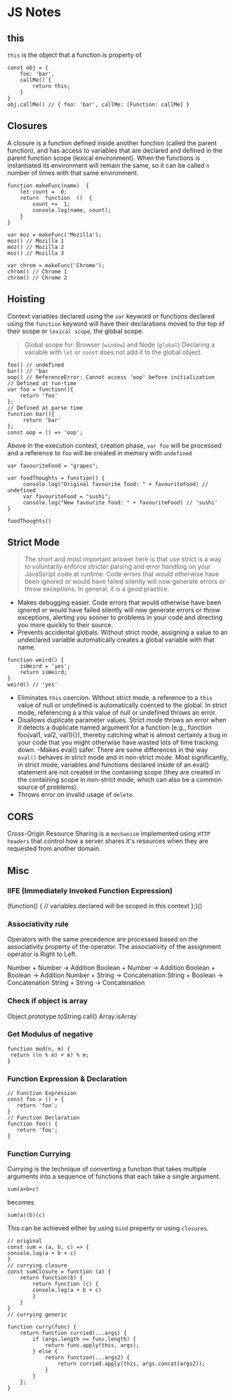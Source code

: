 # JS Notes

## this
`this` is the object that a function is property of
```
const obj = {
	foo: 'bar',
	callMe() {
		return this;
	}
}
obj.callMe() // { foo: 'bar', callMe: [Function: callMe] }
```

## Closures
A closure is a function defined inside another function (called the parent function), and has access to variables that are declared and defined in the parent function scope (lexical environment). When the functions is instantiated its environment will remain the same, so it can be called `n` number of times with that same environment.

```
function makeFunc(name)  {
	let count =  0;
	return  function  ()  {
		count +=  1;
		console.log(name, count);
	}
}
 
var moz = makeFunc('Mozilla');
moz() // Mozilla 1
moz() // Mozilla 2
moz() // Mozilla 3
  
var chrom = makeFunc('Chrome');
chrom() // Chrome 1
chrom() // Chrome 2
```

## Hoisting
Context variables declared using the `var` keyword or functions declared using the `function` keyword will have their declarations moved to the top of their scope or `lexical scope`, the global scope.  
>Global scope for: Browser (`window`) and Node (`global`)
>Declaring a variable with `let` or `const` does not add it to the global object.
```
foo() // undefined
bar() // 'bar
oop() // ReferenceError: Cannot access 'oop' before initialization
// Defined at run-time
var foo = function(){ 
    return 'foo'
}; 
// Defined at parse time
function bar(){ 
     return 'bar'
};
const oop = () => 'oop';
```
Above in the execution context, creation phase, `var foo` will be processed and a reference to `foo` will be created in memory with `undefined`

```
var favouriteFood = "grapes";

var foodThoughts = function() {
     console.log("Original favourite food: " + favouriteFood) // undefined
     var favouriteFood = "sushi";
     console.log("New favourite food: " + favouriteFood) // 'sushi'
}

foodThoughts()
```

## Strict Mode

>The short and most important answer here is that use strict is a way to voluntarily enforce stricter parsing and error handling on your JavaScript code at runtime. Code errors that would otherwise have been ignored or would have failed silently will now generate errors or throw exceptions. In general, it is a good practice.

- Makes debugging easier. Code errors that would otherwise have been ignored or would have failed silently will now generate errors or throw exceptions, alerting you sooner to problems in your code and directing you more quickly to their source.
- Prevents accidental globals. Without strict mode, assigning a value to an undeclared variable automatically creates a global variable with that name. 
```
function weird() {
	isWeird = 'yes';
	return isWeird;
}
weird() // 'yes'
```
- Eliminates `this` coercion. Without strict mode, a reference to a `this` value of null or undefined is automatically coerced to the global. In strict mode, referencing a a this value of null or undefined throws an error.
- Disallows duplicate parameter values. Strict mode throws an error when it detects a duplicate named argument for a function (e.g., function foo(val1, val2, val1){}), thereby catching what is almost certainly a bug in your code that you might otherwise have wasted lots of time tracking down.
-Makes eval() safer. There are some differences in the way `eval()` behaves in strict mode and in non-strict mode. Most significantly, in strict mode, variables and functions declared inside of an eval() statement are not created in the containing scope (they are created in the containing scope in non-strict mode, which can also be a common source of problems).
- Throws error on invalid usage of `delete`.  

## CORS
Cross-Origin Resource Sharing is a `mechanism` implemented using `HTTP headers` that control how a server shares it's resources when they are requested from another domain.
## Misc
### IIFE (Immediately Invoked Function Expression)
(function() {
// variables declared will be scoped in this context
};)()
### Associativity rule 

Operators with the same precedence are processed based on the associativity property of the operator. The associativity of the assignment operator is Right to Left.

Number + Number -> Addition
Boolean + Number -> Addition
Boolean + Boolean -> Addition
Number + String -> Concatenation
String + Boolean -> Concatenation
String + String -> Concatenation

###  Check if object is array
 Object.prototype.toString.call()
 Array.isArray
 ### Get Modulus of negative
 ```
 function mod(n, m) {
  return ((n % m) + m) % m;
}
 ```
 ### Function Expression & Declaration
 ```
 // Function Expression
 const foo = () = {
	return 'foo';
}
 // Function Declaration
function foo() {
	return 'foo';
}
 ```
 ### Function Currying
 Currying is the technique of converting a function that takes multiple arguments into a sequence of functions that each take a single argument.
 ```
 sum(a+b+c)
 ```
 becomes
 ```
 sum(a)(b)(c)
 ```
This can be achieved either by using `bind` property or using `closures`.

```
// original
const sum = (a, b, c) => {
console.log(a + b + c)
}
// currying closure
const sumClosure = function (a) {
	return function(b) {
		return function (c) {
		console.log(a + b + c)
		}
	}
}
// currying generic

function curry(func) {
	return function curried(...args) {
		if (args.length >= func.length) {
			return func.apply(this, args);
		} else {
			return function(...args2) {
				return curried.apply(this, args.concat(args2));
			}
		}
	};
}
```
<!--stackedit_data:
eyJoaXN0b3J5IjpbOTgyMzExNzI3LC04NDQ2ODI0ODcsLTUyND
M0Mjg5LC0xNTY0NjgyNTE5LC00MzkyODM0NzQsMTg0NzQ2Mzcy
NywxMTM2NDcxNjMsLTUyODQ0MzY0OCw3NTk0Nzc3ODIsLTcyMT
c3MjA5MSwtNDI3ODYyODM0LC0xMTQ1NzAwMTA5LDExMzM2NDIx
MzEsNjAyNjY4MiwzMjM5MjI3ODIsMjI1NDIyNDIzLDU0MjIxOT
A3MywxNDg2MzMyNjk1XX0=
-->